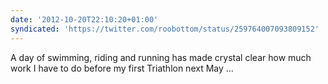 ```yaml
---
date: '2012-10-20T22:10:20+01:00'
syndicated: 'https://twitter.com/roobottom/status/259764007093809152'
---
```

A day of swimming, riding and running has made crystal clear how much work I have to do before my first Triathlon next May ...
